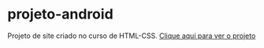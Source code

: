 # projeto-android
Projeto de site criado no curso de HTML-CSS.
<a href="https://santosajoao.github.io/projeto-android/index" target="_blank" rel="external">Clique aqui para ver o projeto</a>
